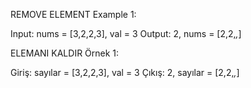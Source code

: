 REMOVE ELEMENT
Example 1:

Input: nums = [3,2,2,3], val = 3
Output: 2, nums = [2,2,_,_]

ELEMANI KALDIR
Örnek 1:

Giriş: sayılar = [3,2,2,3], val = 3
Çıkış: 2, sayılar = [2,2,_,_]
